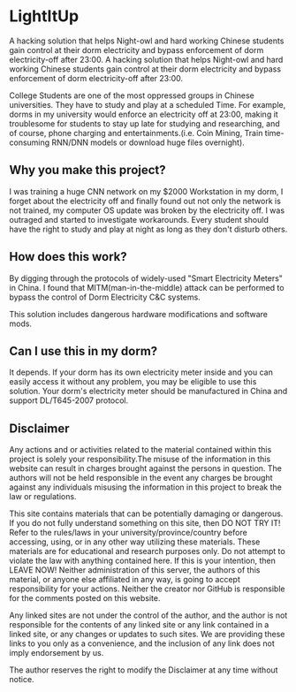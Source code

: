 # LightItUp
A hacking solution that helps Night-owl and hard working Chinese students gain control at their dorm electricity and bypass enforcement of dorm electricity-off after 23:00.
A hacking solution that helps Night-owl and hard working Chinese students gain control at their dorm electricity and bypass enforcement of dorm electricity-off after 23:00.

College Students are one of the most oppressed groups in Chinese universities. They have to study and play at a scheduled Time. For example, dorms in my university would enforce an electricity off at 23:00, making it troublesome for students to stay up late for studying and researching, and of course, phone charging and entertainments.(i.e. Coin Mining, Train time-consuming RNN/DNN models or download huge files overnight).

## Why you make this project?
I was training a huge CNN network on my $2000 Workstation in my dorm, I forget about the electricity off and finally found out not only the network is not trained, my computer OS update was broken by the electricity off. I was outraged and started to investigate workarounds. Every student should have the right to study and play at night as long as they don't disturb others.

## How does this work?
By digging through the protocols of widely-used "Smart Electricity Meters" in China. I found that MITM(man-in-the-middle) attack can be performed to bypass the control of Dorm Electricity C&C systems.

This solution includes dangerous hardware modifications and software mods.

## Can I use this in my dorm?
It depends. If your dorm has its own electricity meter inside and you can easily access it without any problem, you may be eligible to use this solution. Your dorm's electricity meter should be manufactured in China and support DL/T645-2007 protocol.

## Disclaimer
Any actions and or activities related to the material contained within this project is solely your responsibility.The misuse of the information in this website can result in charges brought against the persons in question. The authors will not be held responsible in the event any charges be brought against any individuals misusing the information in this project to break the law or regulations.

This site contains materials that can be potentially damaging or dangerous. If you do not fully understand something on this site, then DO NOT TRY IT! Refer to the rules/laws in your university/province/country before accessing, using, or in any other way utilizing these materials. These materials are for educational and research purposes only. Do not attempt to violate the law with anything contained here. If this is your intention, then LEAVE NOW! Neither administration of this server, the authors of this material, or anyone else affiliated in any way, is going to accept responsibility for your actions. Neither the creator nor GitHub is responsible for the comments posted on this website.

Any linked sites are not under the control of the author, and the author is not responsible for the contents of any linked site or any link contained in a linked site, or any changes or updates to such sites. We are providing these links to you only as a convenience, and the inclusion of any link does not imply endorsement by us.

The author reserves the right to modify the Disclaimer at any time without notice.
